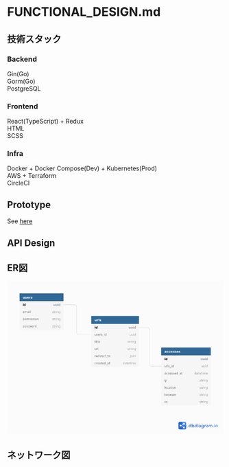 # FUNCTIONAL_DESIGN.md
## 技術スタック
### Backend
Gin(Go)  
Gorm(Go)  
PostgreSQL  

### Frontend
React(TypeScript) + Redux  
HTML  
SCSS  

### Infra
Docker + Docker Compose(Dev) + Kubernetes(Prod)  
AWS + Terraform  
CircleCI  

## Prototype
See [here](https://github.com/Asuha-a/URLShortener/blob/main/docs/DESIGN.md)

## API Design

## ER図
![ER Diagram](ER_diagram.png)

## ネットワーク図
